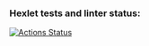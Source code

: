 ### Hexlet tests and linter status:
[![Actions Status](https://github.com/4Jul/qa-engineer-project-84/actions/workflows/hexlet-check.yml/badge.svg)](https://github.com/4Jul/qa-engineer-project-84/actions)